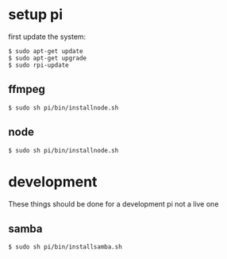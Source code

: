 # setup pi

first update the system:

```
$ sudo apt-get update
$ sudo apt-get upgrade
$ sudo rpi-update
```

## ffmpeg

```
$ sudo sh pi/bin/installnode.sh
```

## node

```
$ sudo sh pi/bin/installnode.sh
```

# development

These things should be done for a development pi not a live one

## samba

```
$ sudo sh pi/bin/installsamba.sh
```
